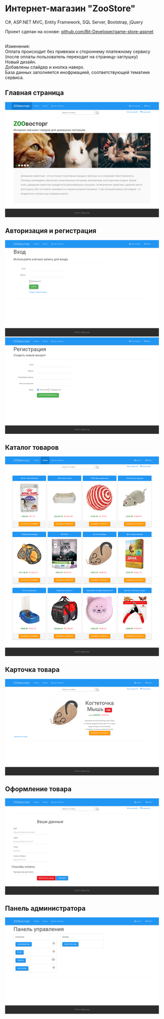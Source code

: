 # Интернет-магазин "ZooStore"

C#, ASP.NET MVC, Entity Framework, SQL Server, Bootstrap, jQuery

Проект сделан на основе: <a href="https://github.com/Bit-Developer/game-store-aspnet">github.com/Bit-Developer/game-store-aspnet</a>

<br>Изменения:
<br>Оплата происходит без привязки к стороннему платежному сервису (после оплаты пользователь переходит на страницу-заглушку)
<br>Новый дизайн.
<br>Добавлены слайдер и кнопка наверх.
<br>База данных заполняется инофрмацией, соответствующей тематике сервиса.

## Главная страница
![](1.png)

## Авторизация и регистрация
![](2.png)
![](3.png)

## Каталог товаров
![](4.png)

## Карточка товара
![](5.png)

## Оформление товара
![](6.png)

## Панель администратора
![](7.png)
